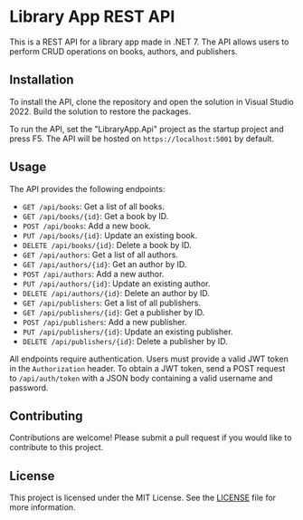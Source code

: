 # Library App REST API

This is a REST API for a library app made in .NET 7. The API allows users to perform CRUD operations on books, authors, and publishers.

## Installation

To install the API, clone the repository and open the solution in Visual Studio 2022. Build the solution to restore the packages.

To run the API, set the "LibraryApp.Api" project as the startup project and press F5. The API will be hosted on `https://localhost:5001` by default.

## Usage

The API provides the following endpoints:

- `GET /api/books`: Get a list of all books.
- `GET /api/books/{id}`: Get a book by ID.
- `POST /api/books`: Add a new book.
- `PUT /api/books/{id}`: Update an existing book.
- `DELETE /api/books/{id}`: Delete a book by ID.
- `GET /api/authors`: Get a list of all authors.
- `GET /api/authors/{id}`: Get an author by ID.
- `POST /api/authors`: Add a new author.
- `PUT /api/authors/{id}`: Update an existing author.
- `DELETE /api/authors/{id}`: Delete an author by ID.
- `GET /api/publishers`: Get a list of all publishers.
- `GET /api/publishers/{id}`: Get a publisher by ID.
- `POST /api/publishers`: Add a new publisher.
- `PUT /api/publishers/{id}`: Update an existing publisher.
- `DELETE /api/publishers/{id}`: Delete a publisher by ID.

All endpoints require authentication. Users must provide a valid JWT token in the `Authorization` header. To obtain a JWT token, send a POST request to `/api/auth/token` with a JSON body containing a valid username and password.

## Contributing

Contributions are welcome! Please submit a pull request if you would like to contribute to this project.

## License

This project is licensed under the MIT License. See the [LICENSE](LICENSE) file for more information.
